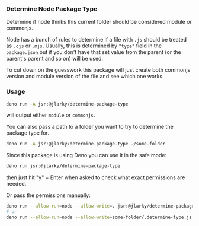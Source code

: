 ### Determine Node Package Type

Determine if node thinks this current folder should be considered module or commonjs.

Node has a bunch of rules to determine if a file with `.js` should be treated as `.cjs` or `.mjs`.
Usually, this is determined by `"type"` field in the `package.json` but if you don't have that set value from the parent (or the parent's parent and so on) will be used.

To cut down on the guesswork this package will just create both commonjs version and module version of the file and see which one works.

### Usage

```bash
deno run -A jsr:@jlarky/determine-package-type
```

will output either `module` or `commonjs`.

You can also pass a path to a folder you want to try to determine the package type for.

```bash
deno run -A jsr:@jlarky/determine-package-type ./some-folder
```

Since this package is using Deno you can use it in the safe mode:

```bash
deno run jsr:@jlarky/determine-package-type
```

then just hit "y" + Enter when asked to check what exact permissions are needed.

Or pass the permissions manually:

```bash
deno run --allow-run=node --allow-write=. jsr:@jlarky/determine-package-type
# or
deno run --allow-run=node --allow-write=some-folder/.determine-type.js jsr:@jlarky/determine-package-type some-folder
```
